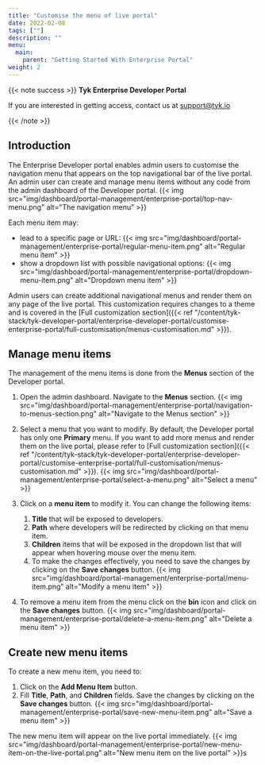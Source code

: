 ```yaml
---
title: "Customise the menu of live portal"
date: 2022-02-08
tags: [""]
description: ""
menu:
  main:
    parent: "Getting Started With Enterprise Portal"
weight: 2
---
```


{{< note success >}}
**Tyk Enterprise Developer Portal**

If you are interested in getting access, contact us at [support@tyk.io](<mailto:support@tyk.io?subject=Tyk Enterprise Portal Beta>)

{{< /note >}}

## Introduction

The Enterprise Developer portal enables admin users to customise the navigation menu that appears on the top navigational bar of the live portal. An admin user can create and manage menu items without any code from the admin dashboard of the Developer portal.
{{< img src="img/dashboard/portal-management/enterprise-portal/top-nav-menu.png" alt="The navigation menu" >}}

Each menu item may:
- lead to a specific page or URL:
  {{< img src="img/dashboard/portal-management/enterprise-portal/regular-menu-item.png" alt="Regular menu item" >}}
- show a dropdown list with possible navigational options:
  {{< img src="img/dashboard/portal-management/enterprise-portal/dropdown-menu-item.png" alt="Dropdown menu item" >}}

Admin users can create additional navigational menus and render them on any page of the live portal. This customization requires changes to a theme and is covered in the [Full customization section]({{< ref "/content/tyk-stack/tyk-developer-portal/enterprise-developer-portal/customise-enterprise-portal/full-customisation/menus-customisation.md" >}}).

## Manage menu items

The management of the menu items is done from the **Menus** section of the Developer portal.

1. Open the admin dashboard. Navigate to the **Menus** section.
   {{< img src="img/dashboard/portal-management/enterprise-portal/navigation-to-menus-section.png" alt="Navigate to the Menus section" >}}

2. Select a menu that you want to modify. By default, the Developer portal has only one **Primary** menu. If you want to add more menus and render them on the live portal, please refer to [Full customization section]({{< ref "/content/tyk-stack/tyk-developer-portal/enterprise-developer-portal/customise-enterprise-portal/full-customisation/menus-customisation.md" >}}).
   {{< img src="img/dashboard/portal-management/enterprise-portal/select-a-menu.png" alt="Select a menu" >}}

3. Click on a **menu item** to modify it. You can change the following items:
    1. **Title** that will be exposed to developers.
    2. **Path** where developers will be redirected by clicking on that menu item.
    3. **Children** items that will be exposed in the dropdown list that will appear when hovering mouse over the menu item.
    4. To make the changes effectively, you need to save the changes by clicking on the **Save changes** button.
       {{< img src="img/dashboard/portal-management/enterprise-portal/menu-item.png" alt="Modify a menu item" >}}

4. To remove a menu item from the menu click on the **bin** icon and click on the **Save changes** button.
   {{< img src="img/dashboard/portal-management/enterprise-portal/delete-a-menu-item.png" alt="Delete a menu item" >}}

## Create new menu items
To create a new menu item, you need to:

1. Click on the **Add Menu Item** button.
2. Fill **Title**, **Path**, and **Children** fields. Save the changes by clicking on the **Save changes** button.
   {{< img src="img/dashboard/portal-management/enterprise-portal/save-new-menu-item.png" alt="Save a menu item" >}}

The new menu item will appear on the live portal immediately.
{{< img src="img/dashboard/portal-management/enterprise-portal/new-menu-item-on-the-live-portal.png" alt="New menu item on the live portal" >}}s